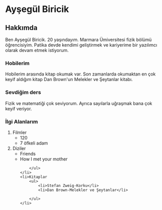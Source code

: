 <h1>Ayşegül Biricik</h1>
<!--Hakkımda kısmı ve alt başlıklar var.-->
<h2>Hakkımda</h2>
<p>Ben Ayşegül Biricik. 20 yaşındayım. Marmara Ümiversitesi fizik bölümü öğrencisiyim. Patika devde kendimi geliştirmek ve kariyerime bir yazılımcı olarak devam etmek istiyorum.</p>
<h3>Hobilerim</h3>
<p>Hobilerim arasında kitap okumak var. Son zamanlarda okumaktan en çok keyif aldığım kitap Dan Brown'un Melekler ve Şeytanlar kitabı.</p>
<h3>Sevdiğim ders</h3>
<p>Fizik ve matematiği çok seviyorum. Ayrıca sayılarla uğraşmak bana çok keyif veriyor.</p>

<h3>İlgi Alanlarım</h3>
<ol>
    <li>Filmler
        <ul>
            <li>120</li>
            <li>7 öfkeli adam</li>
        </ul>
    </li>
    <li>Diziler
        <ul>
            <li>Friends</li>
            <li>How I met your mother</li>
            
        </ul>
    </li>
    <li>Kitaplar
        <ul>
            <li>Stefan Zweig-Korku</li>
            <li>Dan Brown-Melekler ve Şeytanlar</li>
            
        </ul>
    </li>
</ol>
